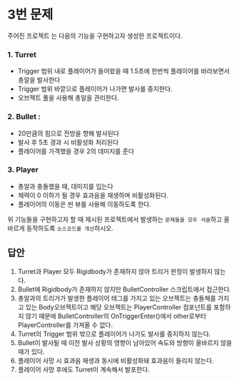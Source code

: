 # 3번 문제

주어진 프로젝트 는 다음의 기능을 구현하고자 생성한 프로젝트이다.

### 1. Turret
- Trigger 범위 내로 플레이어가 들어왔을 때 1.5초에 한번씩 플레이어를 바라보면서 총알을 발사한다
- Trigger 범위 바깥으로 플레이어가 나가면 발사를 중지한다.
- 오브젝트 풀을 사용해 총알을 관리한다.

### 2. Bullet :
- 20만큼의 힘으로 전방을 향해 발사된다
- 발사 후 5초 경과 시 비활성화 처리된다
- 플레이어를 가격했을 경우 2의 데미지를 준다

### 3. Player
- 총알과 충돌했을 때, 데미지를 입는다
- 체력이 0 이하가 될 경우 효과음을 재생하며 비활성화된다.
- 플레이어의 이동은 씬 뷰를 사용해 이동하도록 한다.

위 기능들을 구현하고자 할 때
제시된 프로젝트에서 발생하는 `문제들을 모두 서술`하고 올바르게 동작하도록 `소스코드를 개선`하시오.

## 답안
1. Turret과 Player 모두 Rigidbody가 존재하지 않아 트리거 판정이 발생하지 않는다.
2. Bullet에 Rigidbody가 존재하지 않지만 BulletController 스크립트에서 접근한다.
3. 총알과의 트리거가 발생한 플레이어 태그를 가지고 있는 오브젝트는 충돌체를 가지고 있는 Body오브젝트이고 해당 오브젝트는 PlayerController 컴포넌트를 포함하지 않기 때문에 BulletController의 OnTriggerEnter()에서 other로부터 PlayerController를 가져올 수 없다.
4. Turret의 Trigger 범위 밖으로 플레이어가 나가도 발사를 중지하지 않는다.
5. Bullet이 발사될 때 이전 발사 상황의 영향이 남아있어 속도와 방향이 올바르지 않을 때가 있다.
6. 플레이어 사망 시 효과음 재생과 동시에 비활성화돼 효과음이 들리지 않는다.
7. 플레이어 사망 후에도 Turret이 계속해서 발포한다.